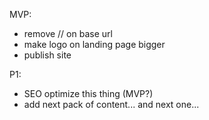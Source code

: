 MVP: 
- remove // on base url
- make logo on landing page bigger
- publish site

P1: 
- SEO optimize this thing (MVP?)
- add next pack of content... and next one... 